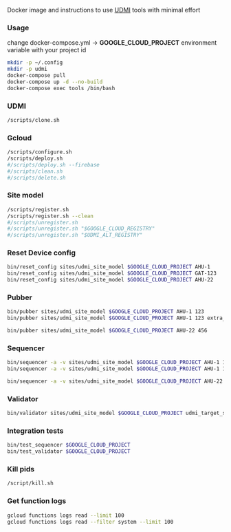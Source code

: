 Docker image and instructions to use [UDMI](https://github.com/faucetsdn/udmi) tools with minimal effort

### Usage
change docker-compose.yml -> **GOOGLE_CLOUD_PROJECT** environment variable with your project id
```sh
mkdir -p ~/.config
mkdir -p udmi
docker-compose pull
docker-compose up -d --no-build
docker-compose exec tools /bin/bash
```

### UDMI
```sh
/scripts/clone.sh
```

### Gcloud
```sh
/scripts/configure.sh
/scripts/deploy.sh
#/scripts/deploy.sh --firebase
#/scripts/clean.sh
#/scripts/delete.sh
```

### Site model
```sh
/scripts/register.sh
/scripts/register.sh --clean
#/scripts/unregister.sh
#/scripts/unregister.sh "$GOOGLE_CLOUD_REGISTRY"
#/scripts/unregister.sh "$UDMI_ALT_REGISTRY"
```

### Reset Device config
```sh
bin/reset_config sites/udmi_site_model $GOOGLE_CLOUD_PROJECT AHU-1
bin/reset_config sites/udmi_site_model $GOOGLE_CLOUD_PROJECT GAT-123
bin/reset_config sites/udmi_site_model $GOOGLE_CLOUD_PROJECT AHU-22
```

### Pubber
```sh
bin/pubber sites/udmi_site_model $GOOGLE_CLOUD_PROJECT AHU-1 123
bin/pubber sites/udmi_site_model $GOOGLE_CLOUD_PROJECT AHU-1 123 extra_field

bin/pubber sites/udmi_site_model $GOOGLE_CLOUD_PROJECT AHU-22 456
```

### Sequencer
```sh
bin/sequencer -a -v sites/udmi_site_model $GOOGLE_CLOUD_PROJECT AHU-1 123
bin/sequencer -a -v sites/udmi_site_model $GOOGLE_CLOUD_PROJECT AHU-1 123 broken_config

bin/sequencer -a -v sites/udmi_site_model $GOOGLE_CLOUD_PROJECT AHU-22 456
```

### Validator
```sh
bin/validator sites/udmi_site_model $GOOGLE_CLOUD_PROJECT udmi_target_subscription
```

### Integration tests
```sh
bin/test_sequencer $GOOGLE_CLOUD_PROJECT
bin/test_validator $GOOGLE_CLOUD_PROJECT
```

### Kill pids
```sh
/script/kill.sh
```

### Get function logs
```sh
gcloud functions logs read --limit 100
gcloud functions logs read --filter system --limit 100
```
